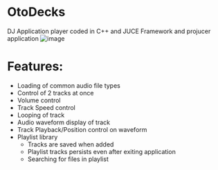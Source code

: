 # OtoDecks
DJ Application player coded in C++ and JUCE Framework and projucer application
![image](https://user-images.githubusercontent.com/34765710/176798964-7f6ebb5a-49ba-4f26-aa20-8c9a6f9e7fc2.png)

# Features:
- Loading of common audio file types
- Control of 2 tracks at once
- Volume control
- Track Speed control
- Looping of track
- Audio waveform display of track
- Track Playback/Position control on waveform
- Playlist library
  - Tracks are saved when added
  - Playlist tracks persists even after exiting application
  - Searching for files in playlist




